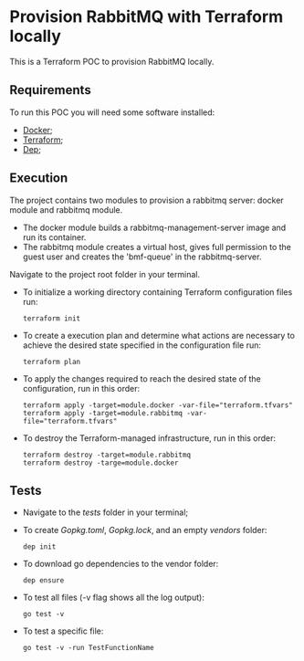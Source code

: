 # Provision RabbitMQ with Terraform locally

This is a Terraform POC to provision RabbitMQ locally.

## Requirements

To run this POC you will need some software installed:

- [Docker](https://docs.docker.com/engine/install/ubuntu/);
- [Terraform](https://www.terraform.io/downloads.html);
- [Dep](https://golang.github.io/dep/docs/installation.html);

## Execution

The project contains two modules to provision a rabbitmq server: docker module and rabbitmq module.

- The docker module builds a rabbitmq-management-server image and run its container.
- The rabbitmq module creates a virtual host, gives full permission to the guest user and creates the 'bmf-queue' in the rabbitmq-server.

Navigate to the project root folder in your terminal.

- To initialize a working directory containing Terraform configuration files run:

      terraform init

- To create a execution plan and determine what actions are necessary to achieve the desired state specified in the configuration file run:

      terraform plan

- To apply the changes required to reach the desired state of the configuration, run in this order:

      terraform apply -target=module.docker -var-file="terraform.tfvars"
      terraform apply -target=module.rabbitmq -var-file="terraform.tfvars"

- To destroy the Terraform-managed infrastructure, run in this order:

      terraform destroy -target=module.rabbitmq
      terraform destroy -targe=module.docker

## Tests

- Navigate to the _tests_ folder in your terminal;

- To create _Gopkg.toml_, _Gopkg.lock_, and an empty _vendors_ folder:

      dep init

- To download go dependencies to the vendor folder:

      dep ensure

- To test all files (-v flag shows all the log output):

      go test -v

- To test a specific file:

      go test -v -run TestFunctionName